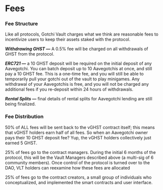 # Fees

### Fee Structure <a href="#_hlxrcyvlo425" id="_hlxrcyvlo425"></a>

Like all protocols, Gotchi Vault charges what we think are reasonable fees to incentivize users to keep their assets staked with the protocol.

_**Withdrawing GHST —**_ A 0.5% fee will be charged on all withdrawals of GHST from the protocol.

_**ERC721 —**_ a 10 GHST deposit will be required on the initial deposit of any Aavegotchi. You can batch deposit up to 10 Aavegotchis at once, and still pay a 10 GHST fee. This is a one-time fee, and you will still be able to temporarily pull your gotchi out of the vault to play minigames. Any withdrawal of your Aavegotchis is free, and you will not be charged any additional fees if you re-deposit within 24 hours of withdrawals.

_**Rental Splits —**_ final details of rental splits for Aavegotchi lending are still being finalized.

### Fee Distribution <a href="#_v7yicm5zmko9" id="_v7yicm5zmko9"></a>

50% of ALL fees will be sent back to the vGHST contract itself; this means that vGHST holders earn half of all fees. So when an Aavegotchi owner pays their 10 GHST deposit fee? Yup, the vGHST holders collectively just earned 5 GHST.

25% of fees go to the contract managers. During the initial 6 months of the protocol, this will be the Vault Managers described above (a multi-sig of 6 community members). Once control of the protocol is turned over to the DAO, VLT holders can reexamine how these fees are allocated

25% of fees go to the contract creators, a small group of individuals who conceptualized, and implemented the smart contracts and user interface.
